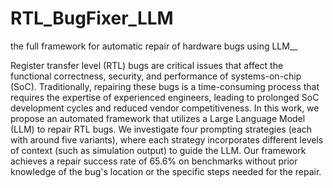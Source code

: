 # RTL_BugFixer_LLM
the full framework for automatic repair of hardware bugs using LLM__

Register transfer level (RTL) bugs are critical issues that affect the functional correctness, security, and performance of systems-on-chip (SoC). 
Traditionally, repairing these bugs is a time-consuming process that requires the expertise of experienced engineers, leading to prolonged SoC development cycles and reduced vendor competitiveness. 
In this work, we propose an automated framework that utilizes a Large Language Model (LLM) to repair RTL bugs. We investigate four prompting strategies (each with around five variants), where each strategy incorporates different levels of context (such as simulation output) to guide the LLM. Our framework achieves a repair success rate of 65.6% on benchmarks without prior knowledge of the bug's location or the specific steps needed for the repair.
